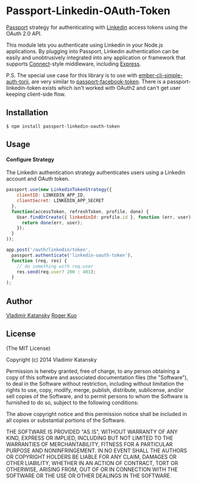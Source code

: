 # Passport-Linkedin-OAuth-Token

[Passport](http://passportjs.org/) strategy for authenticating with [Linkedin](http://www.linkedin.com/)
access tokens using the OAuth 2.0 API.

This module lets you authenticate using Linkedin in your Node.js applications.
By plugging into Passport, Linkedin authentication can be easily and
unobtrusively integrated into any application or framework that supports
[Connect](http://www.senchalabs.org/connect/)-style middleware, including
[Express](http://expressjs.com/).

P.S. The special use case for this library is to use with [ember-cli-simple-auth-torii](https://github.com/simplabs/ember-cli-simple-auth-torii),
are very similar to [passport-facebook-token](https://github.com/drudge/passport-facebook-token).
There is a passport-linkedin-token exists which isn't worked with OAuth2 and can't get user keeping client-side flow.

## Installation

    $ npm install passport-linkedin-oauth-token

## Usage

#### Configure Strategy

The Linkedin authentication strategy authenticates users using a Linkedin
account and OAuth token.

```js
passport.use(new LinkedinTokenStrategy({
    clientID: LINKEDIN_APP_ID,
    clientSecret: LINKEDIN_APP_SECRET
  },
  function(accessToken, refreshToken, profile, done) {
    User.findOrCreate({ linkedinId: profile.id }, function (err, user) {
      return done(err, user);
    });
  }
));
```

```js
app.post('/auth/linkedin/token',
  passport.authenticate('linkedin-oauth-token'),
  function (req, res) {
    // do something with req.user
    res.send(req.user? 200 : 401);
  }
);
```

## Author

  [Vladimir Katansky](http://github.com/Blackening999)
  [Roger Kuo](https://github.com/b96705008)

## License

(The MIT License)

Copyright (c) 2014 Vladimir Katansky

Permission is hereby granted, free of charge, to any person obtaining a copy of
this software and associated documentation files (the "Software"), to deal in
the Software without restriction, including without limitation the rights to
use, copy, modify, merge, publish, distribute, sublicense, and/or sell copies of
the Software, and to permit persons to whom the Software is furnished to do so,
subject to the following conditions:

The above copyright notice and this permission notice shall be included in all
copies or substantial portions of the Software.

THE SOFTWARE IS PROVIDED "AS IS", WITHOUT WARRANTY OF ANY KIND, EXPRESS OR
IMPLIED, INCLUDING BUT NOT LIMITED TO THE WARRANTIES OF MERCHANTABILITY, FITNESS
FOR A PARTICULAR PURPOSE AND NONINFRINGEMENT. IN NO EVENT SHALL THE AUTHORS OR
COPYRIGHT HOLDERS BE LIABLE FOR ANY CLAIM, DAMAGES OR OTHER LIABILITY, WHETHER
IN AN ACTION OF CONTRACT, TORT OR OTHERWISE, ARISING FROM, OUT OF OR IN
CONNECTION WITH THE SOFTWARE OR THE USE OR OTHER DEALINGS IN THE SOFTWARE.
